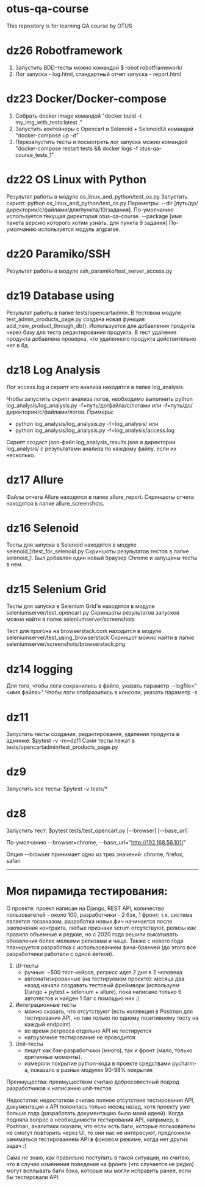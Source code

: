# otus-qa-course
This repository is for learning QA course by OTUS

# dz26 Robotframework
1) Запустить BDD-тесты можно командой $ robot robotframework/
2) Лог запуска - log.html, стандартный отчет запуска - report.html

# dz23 Docker/Docker-compose
1) Собрать docker image командой "docker build -t my_img_with_tests:latest ."
2) Запустить контейнеры с Opencart и Selenoid + SelenoidUi командой "docker-compose up -d"
3) Перезапустить тесты и посмотреть лог запуска можно командой 
"docker-compose restart tests && docker logs -f otus-qa-course_tests_1"

# dz22 OS Linux with Python
Результат работы в модуле os_linux_and_python/test_os.py
Запустить скрипт: python os_linux_and_python/test_os.py
Параметры: --dir [путь/до/директории/с/файлами/для/пункта/10/задания].
По-умолчанию используется текущая директория otus-qa-course.
--package [имя пакета версию которого хотим узнать, для пункта 9 задания]
По-умолчанию используется модуль argparse.

# dz20 Paramiko/SSH
Результат работы в модуле ssh_paramiko/test_server_access.py

# dz19 Database using
Результат работы в папке tests/opencartadmin.
В тестовом модуле test_admin_products_page.py создана новая функция add_new_product_through_db().
Используется для добавления продукта через базу для теста редактирования продукта.
В тест удаления продукта добавлена проверка, что удаленного продукта действительно нет в бд.

# dz18 Log Analysis
Лог access.log и скрипт его анализа находятся в папке log_analysis.

Чтобы запустить скрипт анализа логов, необходимо выполнить python log_analysis/log_analysis.py -f=путь/до/файла/с/логами
или -f=путь/до/директории/с/файлами/логов.
Примеры:
- python log_analysis/log_analysis.py -f=log_analysis/
или
- python log_analysis/log_analysis.py -f=log_analysis/access.log

Скрипт создаст json-файл log_analysis_results.json в директории log_analysis/
с результатами анализа по каждому файлу, если их несколько.

# dz17 Allure
Файлы отчета Allure находятся в папке allure_report.
Скриншоты отчета находятся в папке allure_screenshots.

# dz16 Selenoid
Тесты для запуска в Selenoid находятся в модуле selenoid_1/test_for_selenoid.py
Скриншоты результатов тестов в папке selenoid_1.
Был добавлен один новый браузер Chrome и запущены тесты в нем.

# dz15 Selenium Grid
Тесты для запуска в Selenium Grid'е находятся в модуле seleniumserver/test_opencart.py
Скриншоты результатов запусков можно найти в папке seleniumserver/screenshots

Тест для прогона на browserstack.com находится в модуле seleniumserver/test_using_browserstack
Скриншот можно найти в папке seleniumserver/screenshots/browserstack.png 

# dz14 logging
Для того, чтобы логи сохранились в файле, указать параметр --logfile="<имя файла>"
Чтобы логи отобразились в консоли, указать параметр -s

# dz11
Запустить тесты создания, редактирования, удаления продукта в админке: $pytest -v -m=dz11
Сами тесты лежат в tests/opencartadmin/test_products_page.py

# dz9
Запустить все тесты: $pytest -v tests/*

# dz8
Запустить тест: $pytest tests/test_opencart.py [--browser] [--base_url]

По-умолчанию --browser=chrome, --base_url="http://192.168.56.101/"

Опция --browser принимает одно из трех значений: chrome, firefox, safari

----------------------------

# Моя пирамида тестирования:
О проекте: проект написан на Django, REST API, количество пользователей - около 100, разработчики - 2 бэк, 1 фронт;
т.к. система является госзаказом, разработка новых фич начинается после заключения контракта,
любые признаки scrum отсутствуют, релизы как правило объемные и редкие, но с 2020 года решили выкатывать обновления
более мелкими релизами и чаще. Также с нового года планируется разработка с использованием
фича-бранчей (до этого все разработчики работали с одной веткой).

1. UI-тесты
    - ручные: ~500 тест-кейсов, регресс идет 2 дня в 2 человека
    - автоматизированные (на тестируемом проекте): месяца два назад начали создавать тестовый фреймворк
    (используем Django + pytest + selenium + allure), пока написано только 6 автотестов и найден 1 баг с помощью них :)
2. Интеграционные тесты
    - можно сказать, что отсутствуют (есть коллекция в Postman для тестирования API, но там только по одному позитивному
     тесту на каждый endpoint)
    - во время регресса отдельно API не тестируется
    - нагрузочное тестирование не проводится
3. Unit-тесты
    - пишут как бэк-разработчики (много), так и фронт (мало, только критичные моменты).
    - измеряли покрытие python-кода в проекте средствами pycharm-а,
    показало в разных модулях 90-98% покрытия
    
Преимущества: преимуществом считаю добросовестный подход разработчиков к написанию unit-тестов

Недостатки: недостатком считаю полное отсутствие тестирования API, документация к API появилась только месяц назад,
хотя проекту уже больше года (разработать документацию было моей идеей). Когда подняла вопрос о необходимости 
тестирования API, например, в Postman, аналитики сказали, что если есть баги, которые пользователи не смогут повторить 
через UI, то они нас не интересуют, предложили заниматься тестированием API в фоновом режиме, когда нет других задач :)

Сама не знаю, как правильно поступить в такой ситуации, но считаю, что в случае изменения поведения на фронте 
(что случается не редко) могут всплывать баги бэка, которые мы могли исправить ранее, если бы тестировали API.